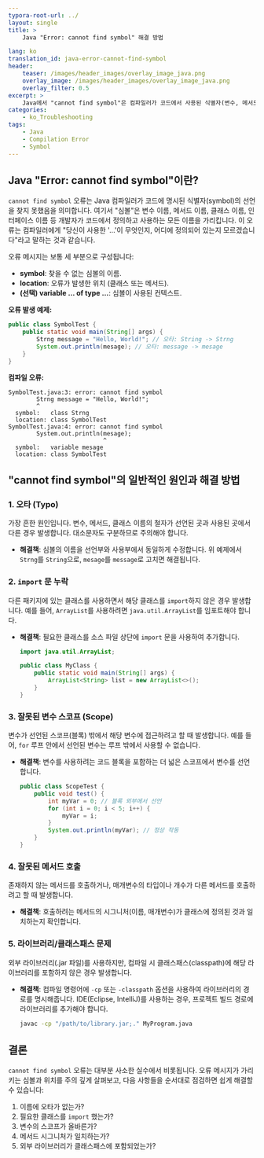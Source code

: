 ```yaml
---
typora-root-url: ../
layout: single
title: >
    Java "Error: cannot find symbol" 해결 방법

lang: ko
translation_id: java-error-cannot-find-symbol
header:
    teaser: /images/header_images/overlay_image_java.png
    overlay_image: /images/header_images/overlay_image_java.png
    overlay_filter: 0.5
excerpt: >
    Java에서 "cannot find symbol"은 컴파일러가 코드에서 사용된 식별자(변수, 메서드, 클래스 등)를 찾을 수 없을 때 발생하는 매우 흔한 컴파일 오류입니다. 이 글에서는 원인과 해결 방법을 알아봅니다.
categories:
    - ko_Troubleshooting
tags:
    - Java
    - Compilation Error
    - Symbol
---
```


## Java "Error: cannot find symbol"이란?

`cannot find symbol` 오류는 Java 컴파일러가 코드에 명시된 식별자(symbol)의 선언을 찾지 못했음을 의미합니다. 여기서 "심볼"은 변수 이름, 메서드 이름, 클래스 이름, 인터페이스 이름 등 개발자가 코드에서 정의하고 사용하는 모든 이름을 가리킵니다. 이 오류는 컴파일러에게 "당신이 사용한 '...'이 무엇인지, 어디에 정의되어 있는지 모르겠습니다"라고 말하는 것과 같습니다.

오류 메시지는 보통 세 부분으로 구성됩니다:
- **symbol**: 찾을 수 없는 심볼의 이름.
- **location**: 오류가 발생한 위치 (클래스 또는 메서드).
- **(선택) variable ... of type ...**: 심볼이 사용된 컨텍스트.

**오류 발생 예제:**
```java
public class SymbolTest {
    public static void main(String[] args) {
        Strng message = "Hello, World!"; // 오타: String -> Strng
        System.out.println(mesage); // 오타: message -> mesage
    }
}
```

**컴파일 오류:**
```
SymbolTest.java:3: error: cannot find symbol
        Strng message = "Hello, World!";
        ^
  symbol:   class Strng
  location: class SymbolTest
SymbolTest.java:4: error: cannot find symbol
        System.out.println(mesage);
                           ^
  symbol:   variable mesage
  location: class SymbolTest
```

## "cannot find symbol"의 일반적인 원인과 해결 방법

### 1. 오타 (Typo)

가장 흔한 원인입니다. 변수, 메서드, 클래스 이름의 철자가 선언된 곳과 사용된 곳에서 다른 경우 발생합니다. 대소문자도 구분하므로 주의해야 합니다.

- **해결책**: 심볼의 이름을 선언부와 사용부에서 동일하게 수정합니다. 위 예제에서 `Strng`를 `String`으로, `mesage`를 `message`로 고치면 해결됩니다.

### 2. `import` 문 누락

다른 패키지에 있는 클래스를 사용하면서 해당 클래스를 `import`하지 않은 경우 발생합니다. 예를 들어, `ArrayList`를 사용하려면 `java.util.ArrayList`를 임포트해야 합니다.

- **해결책**: 필요한 클래스를 소스 파일 상단에 `import` 문을 사용하여 추가합니다.
    ```java
    import java.util.ArrayList;

    public class MyClass {
        public static void main(String[] args) {
            ArrayList<String> list = new ArrayList<>();
        }
    }
    ```

### 3. 잘못된 변수 스코프 (Scope)

변수가 선언된 스코프(블록) 밖에서 해당 변수에 접근하려고 할 때 발생합니다. 예를 들어, `for` 루프 안에서 선언된 변수는 루프 밖에서 사용할 수 없습니다.

- **해결책**: 변수를 사용하려는 코드 블록을 포함하는 더 넓은 스코프에서 변수를 선언합니다.
    ```java
    public class ScopeTest {
        public void test() {
            int myVar = 0; // 블록 외부에서 선언
            for (int i = 0; i < 5; i++) {
                myVar = i;
            }
            System.out.println(myVar); // 정상 작동
        }
    }
    ```

### 4. 잘못된 메서드 호출

존재하지 않는 메서드를 호출하거나, 매개변수의 타입이나 개수가 다른 메서드를 호출하려고 할 때 발생합니다.

- **해결책**: 호출하려는 메서드의 시그니처(이름, 매개변수)가 클래스에 정의된 것과 일치하는지 확인합니다.

### 5. 라이브러리/클래스패스 문제

외부 라이브러리(.jar 파일)를 사용하지만, 컴파일 시 클래스패스(classpath)에 해당 라이브러리를 포함하지 않은 경우 발생합니다.

- **해결책**: 컴파일 명령어에 `-cp` 또는 `-classpath` 옵션을 사용하여 라이브러리의 경로를 명시해줍니다. IDE(Eclipse, IntelliJ)를 사용하는 경우, 프로젝트 빌드 경로에 라이브러리를 추가해야 합니다.
    ```bash
    javac -cp "/path/to/library.jar;." MyProgram.java
    ```

## 결론

`cannot find symbol` 오류는 대부분 사소한 실수에서 비롯됩니다. 오류 메시지가 가리키는 심볼과 위치를 주의 깊게 살펴보고, 다음 사항들을 순서대로 점검하면 쉽게 해결할 수 있습니다:
1.  이름에 오타가 없는가?
2.  필요한 클래스를 `import` 했는가?
3.  변수의 스코프가 올바른가?
4.  메서드 시그니처가 일치하는가?
5.  외부 라이브러리가 클래스패스에 포함되었는가?
